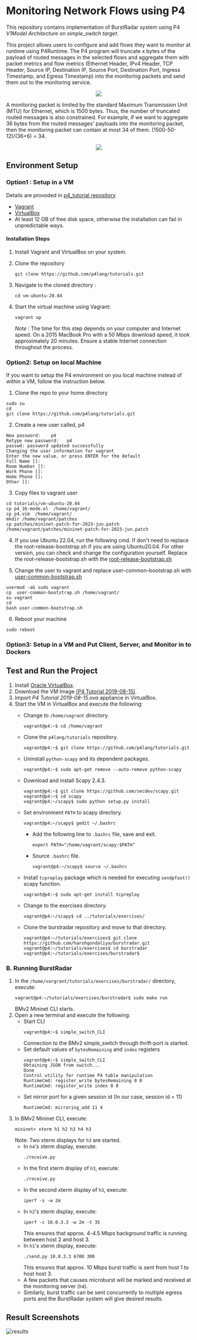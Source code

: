 
# Monitoring Network Flows using P4
This repository contains implementation of BurstRadar system using P4 _V1Model Architecture_ on _simple_switch target_. 

This project allows users to configure and add flows they want to monitor at runtime using P4Runtime. The P4 program will truncate x bytes of the payload of routed messages in the selected flows and aggregate them with packet metrics and flow metrics (Ethernet Header, IPv4 Header, TCP Header, Source IP, Destination IP, Source Port, Destination Port, Ingress Timestamp, and Egress Timestamp) into the monitoring packets and send them out to the monitoring service.

<p align="center">
  <img src="https://github.com/Kristen6765/p4_tutorials/blob/master/exercises/multiple_flow_monitor/img/P4_Structure_Diagram.png">
</p>

A monitoring packet is limited by the standard Maximum Transmission Unit (MTU) for Ethernet, which is 1500 bytes. Thus, the number of truncated routed messages is also constrained. For example, if we want to aggregate 36 bytes from the routed messages' payloads into the monitoring packet, then the monitoring packet can contain at most 34 of them. (1500-50-12)/(36+6) = 34.

<p align="center">
  <img src="https://github.com/Kristen6765/p4_tutorials/blob/master/exercises/multiple_flow_monitor/img/P4_Monitoring_Packet.png">
</p>

## Environment Setup
### Option1 : Setup in a VM
Details are provoded in [p4_tutorial repository](https://github.com/p4lang/tutorials/edit/master/README.md)

- [Vagrant](https://vagrantup.com)
- [VirtualBox](https://virtualbox.org)
- At least 12 GB of free disk space, otherwise the installation can fail in unpredictable ways.

#### Installation Steps

1. Install Vagrant and VirtualBox on your system.
2. Clone the repository
   
   ```
   git clone https://github.com/p4lang/tutorials.git
   ```
3. Navigate to the cloned directory :
   
   ```
   cd vm-ubuntu-20.04
   ```
4. Start the virtual machine using Vagrant:
   ```
   vagrant up
   ```
   *Note* : The time for this step depends on your computer and Internet speed. On a 2015 MacBook Pro with a 50 Mbps download speed, it took approximately 20 minutes. Ensure a stable Internet connection throughout the process.


### Option2: Setup on local Machine
If you want to setup the P4 environment on you local machine instead of within a VM, follow the instruction below.

1. Clone the repo to your home directory
```
sudo su 
cd 
git clone https://github.com/p4lang/tutorials.git

```
2. Create a new user called, p4
```
New password:    p4                                                                                               
Retype new password:   p4                                                                                     
passwd: password updated successfully                                                                              
Changing the user information for vagrant                                                                          
Enter the new value, or press ENTER for the default                                                                              Full Name []:                                                                                            
Room Number []:                                                                                            
Work Phone []:                                                                                             
Home Phone []:                                                                                          
Other []:
```
3. Copy files to vagrant user
```
cd tutorials/vm-ubuntu-20.04
cp p4_16-mode.el  /home/vagrant/
cp p4.vim  /home/vagrant/
mkdir /home/vagrant/patches
cp patches/mininet-patch-for-2023-jun.patch /home/vagrant/patches/mininet-patch-for-2023-jun.patch
```

4. If you use Ubuntu 22.04, run the following cmd. If don't need to replace the root-release-bootstrap.sh if you are using Ubuntu20.04. For other version, you can check and change the configuration yourself. Replace the root-release-bootstrap.sh with the [root-release-bootstrap.sh](https://drive.google.com/drive/folders/19-deKM2I77z3q52bY6irn13Q1CbACP4s)

5. Change the user to vagrant and replace user-common-bootstrap.sh with [user-common-bootstrap.sh](https://drive.google.com/drive/folders/19-deKM2I77z3q52bY6irn13Q1CbACP4s)
```
usermod -aG sudo vagrant 
cp  user-common-bootstrap.sh /home/vagrant/ 
su vagrant      
cd
bash user-common-bootstrap.sh
```
6. Reboot your machine

```
sudo reboot
```

### Option3: Setup in a VM and Put Client, Server, and Monitor in to Dockers

## Test and Run the Project 
1. Install [Oracle VirtualBox](https://www.virtualbox.org/).
2. Download the VM Image [(P4 Tutorial 2019-08-15)](https://drive.google.com/open?id=1mfk-BiLQP3YHcOznaHoeio1fWHSNBnKw).
3. Import _P4 Tutorial 2019-08-15.ova_ appliance in VirtualBox.
4. Start the VM in VirtualBox and execute the following: 
   * Change to ```/home/vagrant``` directory.
     ```
     vagrant@p4:~$ cd /home/vagrant
     ```
   * Clone the ```p4lang/tutorials``` repository.
     ```
     vagrant@p4:~$ git clone https://github.com/p4lang/tutorials.git
     ```
   * Uninstall ```python-scapy``` and its dependent packages.
     ```
     vagrant@p4:~$ sudo apt-get remove --auto-remove python-scapy
     ```
   * Download and install Scapy 2.4.3.
     ```
     vagrant@p4:~$ git clone https://github.com/secdev/scapy.git 
     vagrant@p4:~$ cd scapy
     vagrant@p4:~/scapy$ sudo python setup.py install
     ```
   * Set environment ```PATH``` to scapy directory.
     ```
     vagrant@p4:~/scapy$ gedit ~/.bashrc
     ```
     * Add the following line to ```.bashrc``` file, save and exit. 
       ```
       export PATH="/home/vagrant/scapy:$PATH" 
       ```
     * Source ```.bashrc``` file.
       ```
       vagrant@p4:~/scapy$ source ~/.bashrc
       ```
   * Install ```tcpreplay``` package which is needed for executing ```sendpfast()``` scapy function.
     ```
     vagrant@p4:~$ sudo apt-get install tcpreplay
     ```
     
   * Change to the exercises directory.
     ```
     vagrant@p4:~/scapy$ cd ../tutorials/exercises/
     ```
   * Clone the burstradar repository and move to that directory.
     ```
     vagrant@p4:~/tutorials/exercises$ git clone https://github.com/harshgondaliya/burstradar.git
     vagrant@p4:~/tutorials/exercises$ cd burstradar
     vagrant@p4:~/tutorials/exercises/burstradar$
     
     ```

### B. Running BurstRadar
1. In the ```/home/vargrant/tutorials/exercises/burstradar/``` directory, execute:
   ```
   vagrant@p4:~/tutorials/exercises/burstradar$ sudo make run
   ```
   BMv2 Mininet CLI starts.
2. Open a new terminal and execute the following:
   * Start CLI
     ```
     vagrant@p4:~$ simple_switch_CLI
     ```
     Connection to the BMv2 simple_switch through thrift-port is started.
   * Set default values of ```bytesRemaining``` and ```index``` registers
     ```
     vagrant@p4:~$ simple_switch_CLI
     Obtaining JSON from switch...
     Done
     Control utility for runtime P4 table manipulation
     RuntimeCmd: register_write bytesRemaining 0 0
     RuntimeCmd: register_write index 0 0
     ```
   * Set mirror port for a given session id (In our case, session id = 11)
     ```
     RuntimeCmd: mirroring_add 11 4
     ```
3. In BMv2 Mininet CLI, execute:
   ```
   mininet> xterm h1 h2 h3 h4 h3
   ```
   Note: Two xterm displays for ```h3``` are started.
   * In ```h4```'s xterm display, execute:
     ```
     ./receive.py
     ```
   * In the first xterm display of ```h3```, execute:
     ```
     ./receive.py
     ```
   * In the second xterm display of ```h3```, execute:
     ```
     iperf -s -w 2m
     ```
   * In ```h2```'s xterm display, execute:
     ```
     iperf -c 10.0.3.3 -w 2m -t 35
     ```
     This ensures that approx. 4-4.5 Mbps background traffic is running between host 2 and host 3.
   * In ```h1```'s xterm display, execute:
     ```
     ./send.py 10.0.3.3 6700 300
     ```
     This ensures that approx. 10 Mbps burst traffic is sent from host 1 to host host 3.
   * A few packets that causes microburst will be marked and received at the monitoring server (```h4```). 
   * Similarly, burst traffic can be sent concurrently to multiple egress ports and the BurstRadar system will give desired results.

## Result Screenshots
![results](https://github.com/harshgondaliya/burstradar/blob/master/results-screenshot.PNG)
